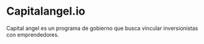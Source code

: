 # Capitalangel.io
Capital angel es un programa de gobierno que busca vincular inversionistas con emprendedores. 
<img />
